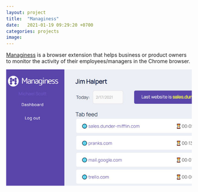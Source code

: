 ```yaml
---
layout: project
title:  "Managiness"
date:   2021-01-19 09:29:20 +0700
categories: projects
image: 
---
```

[Managiness][managiness-url] is a browser extension that helps business or product owners to monitor the activity of their employees/managers in the Chrome browser.

<img src="/assets/img/managiness-scr-3.jpg" alt="Managiness">


[managiness-url]: https://managiness.carrd.co/